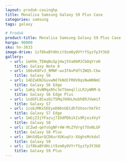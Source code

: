 ```yaml
---
layout: produk-casinghp
title: Monalisa Samsung Galaxy S9 Plus Case
categories: samsung
tags: galaxy

# Produk
product-title: Monalisa Samsung Galaxy S9 Plus Case
harga: 90000
sku: hn-3633
image-drive: 1zf8kaBYdHcit9zm0yOVYrfSyzfp3Y3kD
gallery:
  - url: 1eHVm_TEWqNu5pjHwj5Va0bMJCb0qYre0
    title: Galaxy Note 8
  - url: 166vK8Fv3_9MNF-wxIFAvPdftZWQS-Cbw
    title: Galaxy S6
  - url: 14DZaKNJGuvwNd7kNdCFMdV0qsNwW8NmC
    title: Galaxy S6 Edge
  - url: 1aKq-OvNMqxRhc3eTSmeqlliLRJyWRM-b
    title: Galaxy S6 Edge Plus
  - url: 1ndGFL8CwzQiTSMqJkHbLHubhB9JVwmif
    title: Galaxy S7
  - url: 1cobJMKx5EEyeD06nUECdhfUVonrhkfkt
    title: Galaxy S7 Edge
  - url: 1mGjZ3jYFazuj7IDdPDbikIs9Rjei4VyY
    title: Galaxy S8
  - url: 1CZwd-qeYsGgNFr4W-McZYUrgt7OxNLGF
    title: Galaxy S8 Plus
  - url: 1WnSdQarQCD6urXUKuqYz-XUghsMckdol
    title: Galaxy S9
  - url: 1zf8kaBYdHcit9zm0yOVYrfSyzfp3Y3kD
    title: Galaxy S9 Plus
---
```

